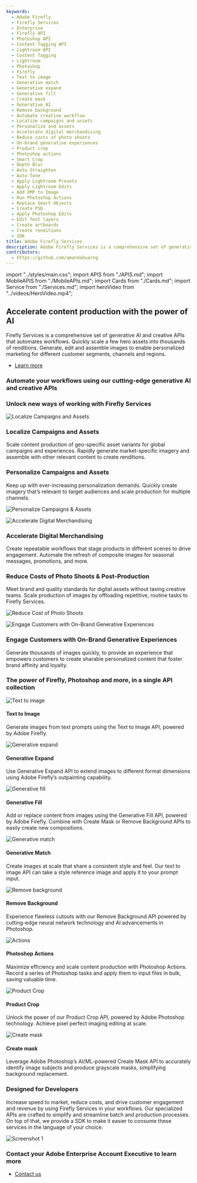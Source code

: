 ```yaml
---
keywords:
  - Adobe Firefly
  - Firefly Services
  - Enterprise
  - Firefly API
  - Photoshop API
  - Content Tagging API
  - Lightroom API
  - Content Tagging
  - Lightroom
  - Photoshop
  - Firefly
  - Text to image
  - Generative match
  - Generative expand
  - Generative fill
  - Create mask
  - Generative AI
  - Remove background
  - Automate creative workflow
  - Localize campaigns and assets
  - Personalize and assets
  - Accelerate digital merchandising
  - Reduce costs of photo shoots
  - On-brand generative experiences
  - Product crop
  - Photoshop actions
  - Smart Crop
  - Depth Blur
  - Auto Straighten
  - Auto Tone
  - Apply Lightroom Presets
  - Apply Lightroom Edits
  - Add XMP to Image
  - Run Photoshop Actions
  - Replace Smart Objects
  - Create PSD
  - Apply Photoshop Edits
  - Edit Text layers
  - Create artboards
  - Create renditions
  - SDK
title: Adobe Firefly Services
description: Adobe Firefly Services is a comprehensive set of generative AI and creative APIs.
contributors:
  - https://github.com/amandahuarng
---
```


import "../styles/main.css";
import APIS from "./APIS.md";
import MobileAPIS from "./MobileAPIs.md";
import Cards from "./Cards.md";
import Service from "./Services.md";
import heroVideo from "../videos/HeroVideo.mp4";

<Hero slots="heading, text, buttons" variant="halfwidth" videoUrl={heroVideo} className="fireflyService-hero" />

## Accelerate content production with the power of AI

Firefly Services is a comprehensive set of generative AI and creative APIs that automates workflows.  Quickly scale a few hero assets into thousands of renditions.  Generate, edit and assemble images to enable personalized marketing for different customer segments, channels and regions.

- [Learn more](https://developer.adobe.com/firefly-services/docs)

<TextBlock slots="heading" className="fireflyAnnouncement" theme="light"/>

### Automate your workflows using our cutting-edge generative AI and creative APIs

<WrapperComponent slots="content" repeat="1" theme="light" className="cardsWrapper" />

<Cards />

<TextBlock slots="heading" className="fireflyAnnouncement creative-cloud-apiWays" theme="lightest"/>

### Unlock new ways of working with Firefly Services

<TextBlock slots="image, heading, text" className="campaigns" />

![Localize Campaigns and Assets](./images/UseCase1_final.png)

### Localize Campaigns and Assets

Scale content production of geo-specific asset variants for global campaigns and experiences. Rapidly generate market-specific imagery and assemble with other relevant content to create renditions.
  
<TextBlock slots="heading, text , image" className="campaigns" />

### Personalize Campaigns and Assets

Keep up with ever-increasing personalization demands. Quickly create imagery that’s relevant to target audiences and scale production for multiple channels.

![Personalize Campaigns & Assets](./images/UseCase2_final.png)

<TextBlock slots="image, heading, text" className="campaigns" />

![Accelerate Digital Merchandising](./images/UseCase3.png)

### Accelerate Digital Merchandising

Create repeatable workflows that stage products in different scenes to drive engagement. Automate the refresh of composite images for seasonal messages, promotions, and more.

<TextBlock slots="heading, text , image" className="campaigns" />

### Reduce Costs of Photo Shoots & Post-Production

Meet brand and quality standards for digital assets without taxing creative teams. Scale production of images by offloading repetitive, routine tasks to Firefly Services.

![Reduce Cost of Photo Shoots](./images/UseCase4_new.png)

<TextBlock slots="image, heading, text" className="campaigns last_campaigns" />

![Engage Customers with On-Brand Generative Experiences](./images/UseCase5_final.png)

### Engage Customers with On-Brand Generative Experiences

Generate thousands of images quickly, to provide an experience that empowers customers to create sharable personalized content that foster brand affinity and loyalty.

<TextBlock slots="heading" className="fireflyAnnouncement" theme="light"/>

### The power of Firefly, Photoshop and more, in a single API collection

<Carousel slots="image, heading, text" repeat="8"  theme="light" className="carousel"  />

![Text to image](./images/carousels/final/text-to-image.png)

#### Text to Image

Generate images from text prompts using the Text to Image API, powered by Adobe Firefly.

![Generative expand](./images/carousels/final/gen-expand.png)

#### Generative Expand

Use Generative Expand API to extend images to different format dimensions using Adobe Firefly’s outpainting capability.

 ![Generative fill](./images/carousels/final/gen-fill.png)

#### Generative Fill

Add or replace content from images using the Generative Fill API, powered by Adobe Firefly. Combine with Create Mask or Remove Background APIs to easily create new compositions.

![Generative match](./images/carousels/final/gen-match.png)

#### Generative Match

Create images at scale that share a consistent style and feel. Our text to image API can take a style reference image and apply it to your prompt input.

![Remove background](./images/carousels/final/remove-bg.png)

#### Remove Background

Experience flawless cutouts with our Remove Background API powered by cutting-edge neural network technology and AI advancements in Photoshop.

![Actions](./images/carousels/final/actions.png)

#### Photoshop Actions

Maximize efficiency and scale content production with Photoshop Actions. Record a series of Photoshop tasks and apply them to input files in bulk, saving valuable time.

![Product Crop](./images/carousels/final/product-crop.png)

#### Product Crop

Unlock the power of our Product Crop API, powered by Adobe Photoshop technology. Achieve pixel perfect imaging editing at scale.

![Create mask](./images/carousels/final/create-mask.png)

#### Create mask

Leverage Adobe Photoshop’s AI/ML-powered Create Mask API to accurately identify image subjects and produce grayscale masks, simplifying background replacement.

<WrapperComponent slots="content" repeat="1" theme="light" className="wrapperForDisplayListItems" />

<APIS />

<WrapperComponent slots="content" repeat="1" theme="light" className="mobileWrapper" />

<MobileAPIS />
<WrapperComponent slots="content" repeat="1" theme="lightest" className="miniproductListWrapper" />

<Service />

<TextBlock slots="heading, text, image" className="designedForDevlopers" />

### Designed for Developers

Increase speed to market, reduce costs, and drive customer engagement and revenue by using Firefly Services in your workflows. Our specialized APIs are crafted to simplify and streamline batch and production processes. On top of that, we provide a SDK to make it easier to consume these services in the language of your choice.

![Screenshot 1](./images/DesignedForDevelopers_image.png)

<TextBlock slots="heading, buttons" className="fireflyAnnouncement contactUs" theme="light"/>

### Contact your Adobe Enterprise Account Executive to learn more

- [Contact us](./faas/)
